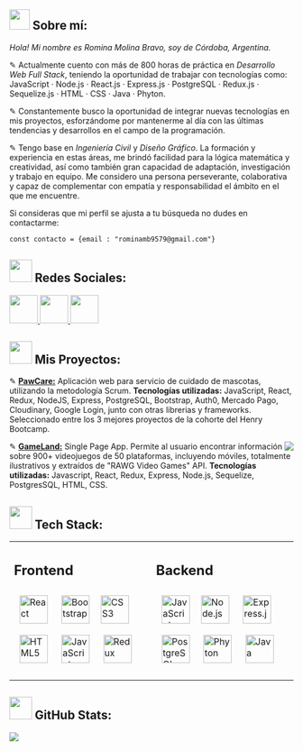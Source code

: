 ## <img src="https://cdn-icons-png.flaticon.com/512/2335/2335114.png" width="36" height="36" /> Sobre mí:
<div valign="left"> <tr><td valign="top" width="50%">

_Hola! Mi nombre es Romina Molina Bravo, soy de Córdoba, Argentina._

✎ Actualmente cuento con más de 800 horas de práctica en _Desarrollo Web Full Stack_, teniendo la oportunidad de trabajar con tecnologías como: JavaScript · Node.js · React.js · Express.js · PostgreSQL · Redux.js · Sequelize.js · HTML · CSS · Java · Phyton.
</div>
<div valign="left"> 
</td><td valign="top" width="50%">
</div>
</td></tr>
<div align="left">

✎ Constantemente busco la oportunidad de integrar nuevas tecnologías en mis proyectos, esforzándome por mantenerme al día con las últimas tendencias y desarrollos en el campo de la programación.

✎  Tengo base en _Ingeniería Civil_ y _Diseño Gráfico_. La formación y experiencia en estas áreas, me brindó facilidad para la lógica matemática y creatividad, así como también gran capacidad de adaptación, investigación y trabajo en equipo. Me considero una persona perseverante, colaborativa y capaz de complementar con empatía y responsabilidad el ámbito en el que me encuentre.

Si consideras que mi perfil se ajusta a tu búsqueda no dudes en contactarme:
```
const contacto = {email : "rominamb9579@gmail.com"}
```
</div>

## <img src="https://cdn-icons-png.flaticon.com/512/2327/2327640.png" width="40" height="40" /> Redes Sociales:

[<img src="https://cdn-icons-png.flaticon.com/512/3670/3670157.png" width="50" height="50">
](https://discord.gg/rominamb#8202)[<img src="https://cdn-icons-png.flaticon.com/512/3670/3670129.png" width="50" height="50">
](https://www.linkedin.com/in/romina-molina-bravo
)[<img src="https://cdn-icons-png.flaticon.com/512/3670/3670127.png" width="50" height="50">
](https://twitter.com/_rominamb)
<br/>


## <img src="https://cdn-icons-png.flaticon.com/512/3146/3146222.png" width="40" height="40" /> Mis Proyectos:

✎ <a href="https://pawcare.vercel.app/" target="_blank">**PawCare:**</a>
Aplicación web para servicio de cuidado de mascotas, utilizando la metodología Scrum.
**Tecnologías utilizadas:** JavaScript, React, Redux, NodeJS, Express, PostgreSQL, Bootstrap, Auth0, Mercado Pago, Cloudinary, Google Login, junto con otras librerias y frameworks. Seleccionado entre los 3 mejores proyectos de la cohorte del Henry Bootcamp.

<img align="right" src="https://github-readme-stats.vercel.app/api/top-langs/?username=rominamb&theme=material-palenight&hide_border=true&include_all_commits=false&count_private=false&layout=compact"/>

✎ <a href="https://pi-videogames-main-kappa.vercel.app/" target="_blank">**GameLand:**</a> Single Page App.
Permite al usuario encontrar información sobre 900+ videojuegos de 50 plataformas, incluyendo móviles, totalmente ilustrativos y extraídos de "RAWG Video Games" API.
**Tecnologías utilizadas:** Javascript, React, Redux, Express, Node.js, Sequelize, PostgresSQL, HTML, CSS. 

## <img src="https://cdn-icons-png.flaticon.com/512/689/689355.png" width="40" height="40" /> Tech Stack:

<table><tr><td valign="top" width="50%">
  
## Frontend
<div align="left">  

<!-- <img src="https://cdn-icons-png.flaticon.com/512/732/732190.png" width="40" height="40" /> 
<img src="https://cdn-icons-png.flaticon.com/512/732/732212.png" width="40" height="40" />
<img src="https://cdn-icons-png.flaticon.com/512/5968/5968672.png" width="40" height="40" />

<img src="https://cdn-icons-png.flaticon.com/512/226/226777.png" width="40" height="40" />
<img src="https://cdn-icons-png.flaticon.com/512/5968/5968292.png" width="40" height="40" />
<img src="https://s3.dualstack.us-east-2.amazonaws.com/pythondotorg-assets/media/community/logos/python-logo-only.png" width="40"/> -->

<a href="https://reactjs.org/" target="_blank"><img style="margin: 10px" src="https://profilinator.rishav.dev/skills-assets/react-original-wordmark.svg" alt="React" height="50" /></a>
<a href="https://getbootstrap.com/docs/3.4/javascript/" target="_blank"><img style="margin: 10px" src="https://profilinator.rishav.dev/skills-assets/bootstrap-plain.svg" alt="Bootstrap" height="50" /></a><a href="https://www.w3schools.com/css/" target="_blank"><img style="margin: 10px" src="https://profilinator.rishav.dev/skills-assets/css3-original-wordmark.svg" alt="CSS3" height="50" /></a> <a href="https://en.wikipedia.org/wiki/HTML5" target="_blank"><img style="margin: 10px" src="https://profilinator.rishav.dev/skills-assets/html5-original-wordmark.svg" alt="HTML5" height="50" /></a>
<a href="https://www.javascript.com/" target="_blank"><img style="margin: 10px" src="https://profilinator.rishav.dev/skills-assets/javascript-original.svg" alt="JavaScript" height="50" /></a>
<a href="https://redux.js.org/" target="_blank"><img style="margin: 10px" src="https://profilinator.rishav.dev/skills-assets/redux-original.svg" alt="Redux" height="50" /></a>  
</div>

</td><td valign="top" width="50%">

## Backend
<div align="left">  

<a href="https://www.javascript.com/" target="_blank"><img style="margin: 10px" src="https://profilinator.rishav.dev/skills-assets/javascript-original.svg" alt="JavaScript" height="50" /></a><a href="https://nodejs.org/" target="_blank"><img style="margin: 10px" src="https://www.vectorlogo.zone/logos/nodejs/nodejs-icon.svg" alt="Node.js" height="50" /></a> <a href="https://expressjs.com/" target="_blank"><img style="margin: 10px" src="https://img.icons8.com/office/256/express-js.png" alt="Express.js" height="50" /></a> <a href="https://www.postgresql.org/" target="_blank"><img style="margin: 10px" src="https://profilinator.rishav.dev/skills-assets/postgresql-original-wordmark.svg" alt="PostgreSQL" height="50" /></a> <a href="https://www.python.org/" target="_blank"><img style="margin: 10px" src="https://s3.dualstack.us-east-2.amazonaws.com/pythondotorg-assets/media/community/logos/python-logo-only.png" alt="Phyton" height="50" /></a>  <a href="https://www.java.com/es/" target="_blank"><img style="margin: 10px" src="https://cdn-icons-png.flaticon.com/512/226/226777.png" alt="Java" height="50" /></a>
</td></tr></table>


## <img src="https://cdn-icons-png.flaticon.com/512/4064/4064965.png" width="40" height="40" /> GitHub Stats:

![](https://github-readme-stats.vercel.app/api?username=rominamb&theme=material-palenight&hide_border=true&include_all_commits=false&count_private=false)

<br/>
